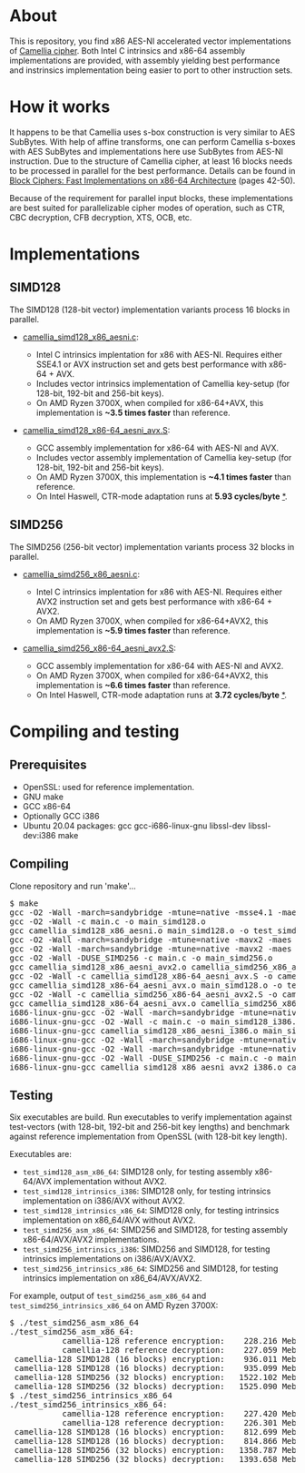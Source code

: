# About
This is repository, you find x86 AES-NI accelerated vector implementations of
[Camellia cipher](https://info.isl.ntt.co.jp/crypt/eng/camellia/). Both Intel C intrinsics
and x86-64 assembly implementations are provided, with assembly yielding best performance
and instrinsics implementation being easier to port to other instruction sets.

# How it works
It happens to be that Camellia uses s-box construction is very similar to AES SubBytes.
With help of affine transforms, one can perform Camellia s-boxes with AES SubBytes and
implementations here use SubBytes from AES-NI instruction. Due to the structure of
Camellia cipher, at least 16 blocks needs to be processed in parallel for the best
performance. Details can be found in [Block Ciphers: Fast Implementations on x86-64
Architecture](http://urn.fi/URN:NBN:fi:oulu-201305311409) (pages 42-50).

Because of the requirement for parallel input blocks, these implementations are
best suited for parallelizable cipher modes of operation, such as CTR, CBC decryption,
CFB decryption, XTS, OCB, etc.

# Implementations

## SIMD128
The SIMD128 (128-bit vector) implementation variants process 16 blocks in parallel.

- [camellia_simd128_x86_aesni.c](camellia_simd128_x86_aesni.c):
  - Intel C intrinsics implentation for x86 with AES-NI. Requires either SSE4.1 or AVX instruction set and gets best
  performance with x86-64 + AVX.
  - Includes vector intrinsics implementation of Camellia key-setup (for 128-bit, 192-bit and 256-bit keys).
  - On AMD Ryzen 3700X, when compiled for x86-64+AVX, this implementation is **~3.5 times faster** than
    reference.

- [camellia_simd128_x86-64_aesni_avx.S](camellia_simd128_x86-64_aesni_avx.S):
  - GCC assembly implementation for x86-64 with AES-NI and AVX.
  - Includes vector assembly implementation of Camellia key-setup (for 128-bit, 192-bit and 256-bit keys).
  - On AMD Ryzen 3700X, this implementation is **~4.1 times faster** than reference.
  - On Intel Haswell, CTR-mode adaptation runs at **5.93 cycles/byte**
    [*](https://github.com/jkivilin/supercop-blockciphers).

## SIMD256
The SIMD256 (256-bit vector) implementation variants process 32 blocks in parallel.
- [camellia_simd256_x86_aesni.c](camellia_simd256_x86_aesni.c):
  - Intel C intrinsics implentation for x86 with AES-NI. Requires either AVX2 instruction set and gets best
  performance with x86-64 + AVX2.
  - On AMD Ryzen 3700X, when compiled for x86-64+AVX2, this implementation is **~5.9 times faster** than
    reference.

- [camellia_simd256_x86-64_aesni_avx2.S](camellia_simd256_x86-64_aesni_avx2.S):
  - GCC assembly implementation for x86-64 with AES-NI and AVX2.
  - On AMD Ryzen 3700X, when compiled for x86-64+AVX2, this implementation is **~6.6 times faster** than
    reference.
  - On Intel Haswell, CTR-mode adaptation runs at **3.72 cycles/byte**
    [*](https://github.com/jkivilin/supercop-blockciphers).

# Compiling and testing

## Prerequisites
- OpenSSL: used for reference implementation.
- GNU make
- GCC x86-64
- Optionally GCC i386
- Ubuntu 20.04 packages: gcc gcc-i686-linux-gnu libssl-dev libssl-dev:i386 make

## Compiling
Clone repository and run 'make'…
<pre>
$ make
gcc -O2 -Wall -march=sandybridge -mtune=native -msse4.1 -maes -c camellia_simd128_x86_aesni.c -o camellia_simd128_x86_aesni.o
gcc -O2 -Wall -c main.c -o main_simd128.o
gcc camellia_simd128_x86_aesni.o main_simd128.o -o test_simd128_intrinsics_x86_64 -lcrypto
gcc -O2 -Wall -march=sandybridge -mtune=native -mavx2 -maes -c camellia_simd128_x86_aesni.c -o camellia_simd128_x86_aesni_avx2.o
gcc -O2 -Wall -march=sandybridge -mtune=native -mavx2 -maes -c camellia_simd256_x86_aesni.c -o camellia_simd256_x86_aesni.o
gcc -O2 -Wall -DUSE_SIMD256 -c main.c -o main_simd256.o
gcc camellia_simd128_x86_aesni_avx2.o camellia_simd256_x86_aesni.o main_simd256.o -o test_simd256_intrinsics_x86_64 -lcrypto
gcc -O2 -Wall -c camellia_simd128_x86-64_aesni_avx.S -o camellia_simd128_x86-64_aesni_avx.o
gcc camellia_simd128_x86-64_aesni_avx.o main_simd128.o -o test_simd128_asm_x86_64 -lcrypto
gcc -O2 -Wall -c camellia_simd256_x86-64_aesni_avx2.S -o camellia_simd256_x86-64_aesni_avx2.o
gcc camellia_simd128_x86-64_aesni_avx.o camellia_simd256_x86-64_aesni_avx2.o main_simd256.o -o test_simd256_asm_x86_64 -lcrypto
i686-linux-gnu-gcc -O2 -Wall -march=sandybridge -mtune=native -msse4.1 -maes -c camellia_simd128_x86_aesni.c -o camellia_simd128_x86_aesni_i386.o
i686-linux-gnu-gcc -O2 -Wall -c main.c -o main_simd128_i386.o
i686-linux-gnu-gcc camellia_simd128_x86_aesni_i386.o main_simd128_i386.o -o test_simd128_intrinsics_i386 -lcrypto
i686-linux-gnu-gcc -O2 -Wall -march=sandybridge -mtune=native -mavx2 -maes -c camellia_simd128_x86_aesni.c -o camellia_simd128_x86_aesni_avx2_i386.o
i686-linux-gnu-gcc -O2 -Wall -march=sandybridge -mtune=native -mavx2 -maes -c camellia_simd256_x86_aesni.c -o camellia_simd256_x86_aesni_i386.o
i686-linux-gnu-gcc -O2 -Wall -DUSE_SIMD256 -c main.c -o main_simd256_i386.o
i686-linux-gnu-gcc camellia_simd128_x86_aesni_avx2_i386.o camellia_simd256_x86_aesni_i386.o main_simd256_i386.o -o test_simd256_intrinsics_i386 -lcrypto
</pre>

## Testing
Six executables are build. Run executables to verify implementation against test-vectors (with
128-bit, 192-bit and 256-bit key lengths) and benchmark against reference implementation from
OpenSSL (with 128-bit key length).

Executables are:
- `test_simd128_asm_x86_64`: SIMD128 only, for testing assembly x86-64/AVX implementation without AVX2.
- `test_simd128_intrinsics_i386`: SIMD128 only, for testing intrinsics implementation on i386/AVX without AVX2.
- `test_simd128_intrinsics_x86_64`: SIMD128 only, for testing intrinsics implementation on x86_64/AVX without AVX2.
- `test_simd256_asm_x86_64`: SIMD256 and SIMD128, for testing assembly x86-64/AVX/AVX2 implementations.
- `test_simd256_intrinsics_i386`: SIMD256 and SIMD128, for testing intrinsics implementations on i386/AVX/AVX2.
- `test_simd256_intrinsics_x86_64`: SIMD256 and SIMD128, for testing intrinsics implementation on x86_64/AVX/AVX2.

For example, output of `test_simd256_asm_x86_64` and `test_simd256_intrinsics_x86_64` on AMD Ryzen 3700X:
<pre>
$ ./test_simd256_asm_x86_64
./test_simd256_asm_x86_64:
           camellia-128 reference encryption:    228.216 Mebibytes/s,    239.302 Megabytes/s
           camellia-128 reference decryption:    227.059 Mebibytes/s,    238.089 Megabytes/s
 camellia-128 SIMD128 (16 blocks) encryption:    936.011 Mebibytes/s,    981.479 Megabytes/s
 camellia-128 SIMD128 (16 blocks) decryption:    935.099 Mebibytes/s,    980.522 Megabytes/s
 camellia-128 SIMD256 (32 blocks) encryption:   1522.102 Mebibytes/s,   1596.040 Megabytes/s
 camellia-128 SIMD256 (32 blocks) decryption:   1525.090 Mebibytes/s,   1599.173 Megabytes/s
$ ./test_simd256_intrinsics_x86_64
./test_simd256_intrinsics_x86_64:
           camellia-128 reference encryption:    227.420 Mebibytes/s,    238.467 Megabytes/s
           camellia-128 reference decryption:    226.301 Mebibytes/s,    237.294 Megabytes/s
 camellia-128 SIMD128 (16 blocks) encryption:    812.699 Mebibytes/s,    852.177 Megabytes/s
 camellia-128 SIMD128 (16 blocks) decryption:    814.866 Mebibytes/s,    854.449 Megabytes/s
 camellia-128 SIMD256 (32 blocks) encryption:   1358.787 Mebibytes/s,   1424.791 Megabytes/s
 camellia-128 SIMD256 (32 blocks) decryption:   1393.658 Mebibytes/s,   1461.357 Megabytes/s
</pre>
